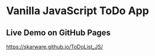 # Vanilla JavaScript ToDo App

## Live Demo on GitHub Pages
https://skarware.github.io/ToDoList_JS/
